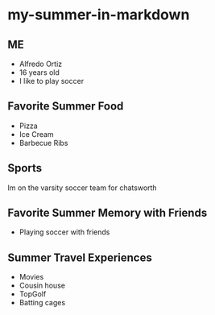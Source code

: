 # my-summer-in-markdown
## ME
- Alfredo Ortiz
- 16 years old
- I like to play soccer
## Favorite Summer Food
- Pizza
- Ice Cream 
- Barbecue Ribs

## Sports
Im on the varsity soccer team for chatsworth

## Favorite Summer Memory with Friends
- Playing soccer with friends 
## Summer Travel Experiences
- Movies
- Cousin house
- TopGolf
- Batting cages
